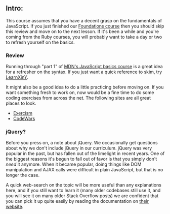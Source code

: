 ## Intro:

This course assumes that you have a decent grasp on the fundamentals of JavaScript.  If you just finished our [Foundations course](https://theodinproject.com/paths/foundations) then you should skip this review and move on to the next lesson.  If it's been a while and you're coming from the Ruby courses, you will probably want to take a day or two to refresh yourself on the basics.

### Review

Running through "part 1" of [MDN's JavaScript basics course](https://developer.mozilla.org/en-US/docs/Learn/Getting_started_with_the_web/JavaScript_basics) is a great idea for a refresher on the syntax. If you just want a quick reference to skim, try [LearnXinY](https://learnxinyminutes.com/docs/javascript/).

It might also be a good idea to do a little practicing before moving on. If you want something fresh to work on, now would be a fine time to do some coding exercises from across the net.  The following sites are all great places to look.

- [Exercism](http://exercism.io/)
- [CodeWars](https://www.codewars.com/)

### jQuery?

Before you press on, a note about jQuery. We occasionally get questions about why we don't include jQuery in our curriculum. jQuery was very popular in the past, but has fallen out of the limelight in recent years.  One of the biggest reasons it's begun to fall out of favor is that you simply don't _need_ it anymore.  When it became popular, doing things like DOM manipulation and AJAX calls were difficult in plain JavaScript, but that is no longer the case.

A quick web-search on the topic will be more useful than any explanations here, and if you still want to learn it (many older codebases still use it, and you will see it on many older Stack Overflow posts) we are confident that you can pick it up quite easily by reading the documentation on [their website](https://jquery.com/).
